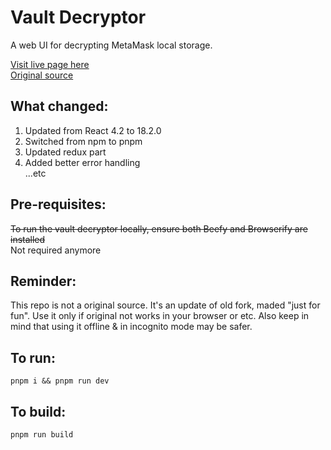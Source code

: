 # Vault Decryptor

A web UI for decrypting MetaMask local storage.

[Visit live page here](https://gerwld.github.io/MetaMask-vault-decryptor/)<br>
[Original source](https://github.com/MetaMask/vault-decryptor)

## What changed:

1. Updated from React 4.2 to 18.2.0
2. Switched from npm to pnpm
3. Updated redux part 
4. Added better error handling<br>
   ...etc

## Pre-requisites:

~~To run the vault decryptor locally, ensure both Beefy and Browserify are installed~~<br>
Not required anymore

## Reminder:

This repo is not a original source. It's an update of old fork, maded "just for fun". Use it only if original not works in your browser or etc.
Also keep in mind that using it offline & in incognito mode may be safer.

## To run:

`pnpm i && pnpm run dev`

## To build:

`pnpm run build`
